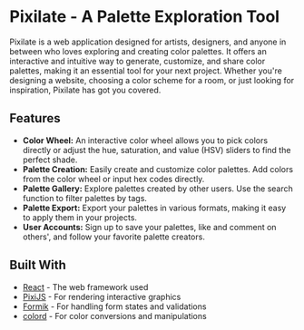 # Pixilate - A Palette Exploration Tool

Pixilate is a web application designed for artists, designers, and anyone in between who loves exploring and creating color palettes. It offers an interactive and intuitive way to generate, customize, and share color palettes, making it an essential tool for your next project. Whether you're designing a website, choosing a color scheme for a room, or just looking for inspiration, Pixilate has got you covered.

## Features

- **Color Wheel:** An interactive color wheel allows you to pick colors directly or adjust the hue, saturation, and value (HSV) sliders to find the perfect shade.
- **Palette Creation:** Easily create and customize color palettes. Add colors from the color wheel or input hex codes directly.
- **Palette Gallery:** Explore palettes created by other users. Use the search function to filter palettes by tags.
- **Palette Export:** Export your palettes in various formats, making it easy to apply them in your projects.
- **User Accounts:** Sign up to save your palettes, like and comment on others', and follow your favorite palette creators.


## Built With

- [React](https://reactjs.org/) - The web framework used
- [PixiJS](https://www.pixijs.com/) - For rendering interactive graphics
- [Formik](https://formik.org/) - For handling form states and validations
- [colord](https://github.com/omgovich/colord) - For color conversions and manipulations
